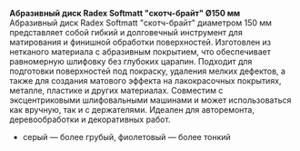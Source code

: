 **Абразивный диск Radex Softmatt "скотч-брайт" Ø150 мм**  
Абразивный диск Radex Softmatt "скотч-брайт" диаметром 150 мм представляет собой гибкий и долговечный инструмент для матирования и финишной обработки поверхностей. Изготовлен из нетканого материала с абразивным покрытием, что обеспечивает равномерную шлифовку без глубоких царапин. Подходит для подготовки поверхностей под покраску, удаления мелких дефектов, а также для создания матового эффекта на лакокрасочных покрытиях, металле, пластике и других материалах. Совместим с эксцентриковыми шлифовальными машинами и может использоваться как вручную, так и с держателями. Идеален для авторемонта, деревообработки и декоративных работ.

- серый — более грубый, фиолетовый — более тонкий
